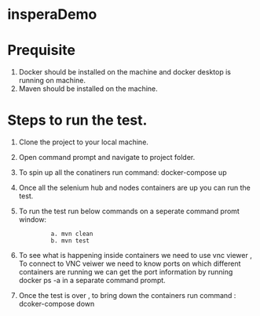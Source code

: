 # insperaDemo

# Prequisite

1. Docker should be installed on the machine and docker desktop is running on machine.
2. Maven should be installed on the machine.

# Steps to run the test.

1. Clone the project to your local machine.
2. Open command prompt and navigate to project folder.
3. To spin up all the conatiners run command:  docker-compose up
4. Once all the selenium hub and nodes containers are up you can run the test.
5. To run the test run below commands on a seperate command promt window:
                
                a. mvn clean
                b. mvn test
                
6. To see what is happening inside containers we need to use vnc viewer , To connect to VNC veiwer we need to know ports on which different containers are running
   we can get the port information by running docker ps -a in a separate command prompt.
   
7. Once the test is over , to bring down the containers run command : dcoker-compose down   
               
